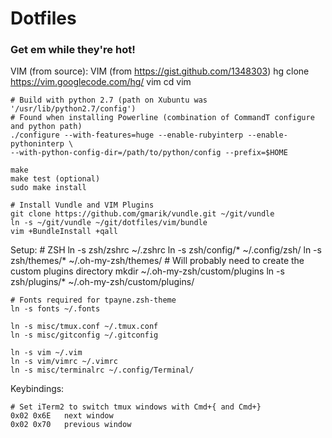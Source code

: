 # Dotfiles

### Get em while they're hot!

VIM (from source):
    VIM (from https://gist.github.com/1348303)
    hg clone https://vim.googlecode.com/hg/ vim
    cd vim

    # Build with python 2.7 (path on Xubuntu was '/usr/lib/python2.7/config')
    # Found when installing Powerline (combination of CommandT configure and python path)
    ./configure --with-features=huge --enable-rubyinterp --enable-pythoninterp \
    --with-python-config-dir=/path/to/python/config --prefix=$HOME

    make
    make test (optional)
    sudo make install

    # Install Vundle and VIM Plugins
    git clone https://github.com/gmarik/vundle.git ~/git/vundle
    ln -s ~/git/vundle ~/git/dotfiles/vim/bundle
    vim +BundleInstall +qall

Setup:
    # ZSH
    ln -s zsh/zshrc ~/.zshrc
    ln -s zsh/config/* ~/.config/zsh/
    ln -s zsh/themes/* ~/.oh-my-zsh/themes/
    # Will probably need to create the custom plugins directory
    mkdir ~/.oh-my-zsh/custom/plugins
    ln -s zsh/plugins/* ~/.oh-my-zsh/custom/plugins/

    # Fonts required for tpayne.zsh-theme
    ln -s fonts ~/.fonts

    ln -s misc/tmux.conf ~/.tmux.conf
    ln -s misc/gitconfig ~/.gitconfig

    ln -s vim ~/.vim
    ln -s vim/vimrc ~/.vimrc 
    ln -s misc/terminalrc ~/.config/Terminal/

Keybindings:

    # Set iTerm2 to switch tmux windows with Cmd+{ and Cmd+}
    0x02 0x6E   next window
    0x02 0x70   previous window
